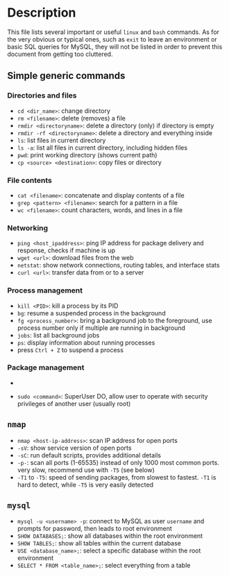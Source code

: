 # Description
This file lists several important or useful ```linux``` and ```bash``` commands. As for the very obvious or typical ones, such as ```exit``` to leave an environment or basic SQL queries for MySQL, they will not be listed in order to prevent this document from getting too cluttered.

## Simple generic commands
### Directories and files
- ```cd <dir_name>```: change directory
- ```rm <filename>```: delete (removes) a file
- ```rmdir <directoryname>```: delete a directory (only) if directory is empty
- ```rmdir -rf <directoryname>```: delete a directory and everything inside
- ```ls```: list files in current directory
- ```ls -a```: list all files in current directory, including hidden files
- ```pwd```: print working directory (shows current path)
- ```cp <source> <destination>```: copy files or directory
### File contents
- ```cat <filename>```: concatenate and display contents of a file
- ```grep <pattern> <filename>```: search for a pattern in a file
- ```wc <filename>```: count characters, words, and lines in a file
### Networking
- ```ping <host_ipaddress>```: ping IP address for package delivery and response, checks if machine is up
- ```wget <url>```: download files from the web
- ```netstat```: show network connections, routing tables, and interface stats
- ```curl <url>```: transfer data from or to a server
### Process management
- ```kill <PID>```: kill a process by its PID
- ```bg```: resume a suspended process in the background
- ```fg <process_number>```: bring a background job to the foreground, use process number only if multiple are running in background
- ```jobs```: list all background jobs
- ```ps```: display information about running processes
- press ```Ctrl + Z``` to suspend a process
### Package management
- 


- ```sudo <command>```: SuperUser DO, allow user to operate with security privileges of another user (usually root)



## ```nmap```
- ```nmap <host-ip-address>```: scan IP address for open ports
- ```-sV```: show service version of open ports
- ```-sC```: run default scripts, provides additional details
- ```-p-```: scan all ports (1-65535) instead of only 1000 most common ports. very slow, recommend use with ```-T5``` (see below)
- ```-T1``` to ```-T5```: speed of sending packages, from slowest to fastest. ```-T1``` is hard to detect, while ```-T5``` is very easily detected

## ```mysql```
- ```mysql -u <username> -p```: connect to MySQL as user ```username``` and prompts for password, then leads to root environment
- ```SHOW DATABASES;```: show all databases within the root environment
- ```SHOW TABLES;```: show all tables within the current database
- ```USE <database_name>;```: select a specific database within the root environment
- ```SELECT * FROM <table_name>;```: select everything from a table
